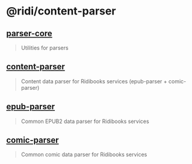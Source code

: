 # @ridi/content-parser

## [parser-core](packages/core) 

> Utilities for parsers

## [content-parser](packages/content-parser)

> Content data parser for Ridibooks services (epub-parser + comic-parser)

## [epub-parser](packages/epub-parser)

> Common EPUB2 data parser for Ridibooks services

## [comic-parser](packages/comic-parser)

> Common comic data parser for Ridibooks services
